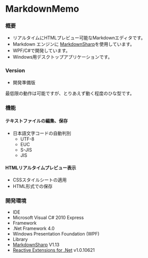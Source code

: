 # MarkdownMemo #
### 概要 ###
* リアルタイムにHTMLプレビュー可能なMarkdownエディタです。
* Markdown エンジンに
[MarkdownSharp](http://code.google.com/p/markdownsharp/)を使用しています。
* WPF/C#で開発しています。
* Windows用デスクトップアプリケーションです。

### Version ###
* 開発準備版

最低限の動作は可能ですが、とりあえず動く程度のひな型です。  

### 機能 ###
#### テキストファイルの編集、保存 ####
* 日本語文字コードの自動判別   
  * UTF-8
  * EUC
  * S-JIS
  * JIS

#### HTMLリアルタイムプレビュー表示 ####
 * CSSスタイルシートの適用
 * HTML形式での保存

### 開発環境 ###
 * IDE
  * Microsoft Visual C# 2010 Express
 * Framework 
  * .Net Framework 4.0  
  * Windows Presentation Foundation (WPF)
 * Library
  * [MarkdownSharp](http://code.google.com/p/markdownsharp/) V1.13
  * [Reactive Extensions for .Net](http://msdn.microsoft.com/en-us/data/gg577609.aspx) v1.0.10621 

